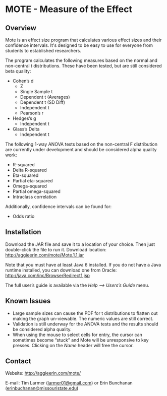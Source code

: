 MOTE - Measure of the Effect
============================

Overview
--------
Mote is an effect size program that calculates various effect sizes and their
confidence intervals. It's designed to be easy to use for everyone from
students to established researchers.

The program calculates the following measures based on the normal and
non-central t distributions. These have been tested, but are still considered
beta quality:
* Cohen’s d
  * Z
  * Single Sample t
  * Dependent t (Averages)
  * Dependent t (SD Diff)
  * Independent t
  * Pearson’s r
* Hedges’s g
  * Independent t
* Glass’s Delta
  * Independent t

The following 1-way ANOVA tests based on the non-central F distribution are
currently under development and should be considered alpha quality work:
* R-squared
* Delta R-squared
* Eta-squared
* Partial eta-squared
* Omega-squared
* Partial omega-squared
* Intraclass correlation

Additionally, confidence intervals can be found for:
* Odds ratio

Installation
------------
Download the JAR file and save it to a location of your choice. Then just
double-click the file to run it. Download location:
    http://aggieerin.com/mote/Mote.1.1.jar

Note that you must have at least Java 6 installed. If you do not have a Java
runtime installed, you can download one from Oracle:
    http://java.com/inc/BrowserRedirect1.jsp

The full user’s guide is available via the _Help --> Users’s Guide_ menu.

Known Issues
------------
* Large sample sizes can cause the PDF for t distributions to flatten out
  making the graph un-viewable. The numeric values are still correct.
* Validation is still underway for the ANOVA tests and the results should be
  considered alpha quality.
* When using the mouse to select cells for entry, the cursor can sometimes
  become “stuck” and Mote will be unresponsive to key presses. Clicking on the
  _Name_ header will free the cursor.

Contact
-------
Website: http://aggieerin.com/mote/

E-mail: Tim Larmer (larmer01@gmail.com) or Erin Bunchanan (erinbuchanan@missouristate.edu)
